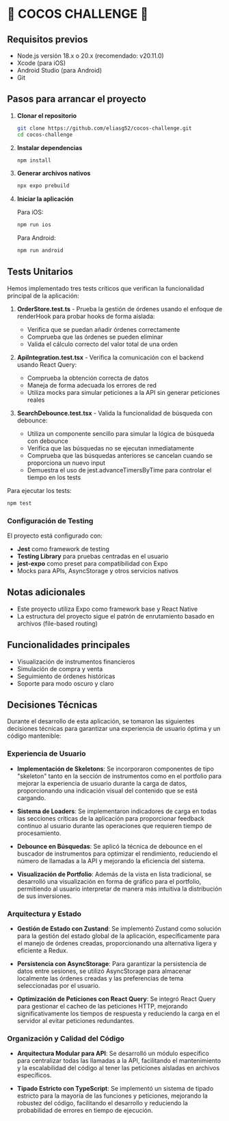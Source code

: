 # 🥥 COCOS CHALLENGE 🥥

## Requisitos previos

- Node.js versión 18.x o 20.x (recomendado: v20.11.0)
- Xcode (para iOS)
- Android Studio (para Android)
- Git

## Pasos para arrancar el proyecto

1. **Clonar el repositorio**

   ```bash
   git clone https://github.com/eliasg52/cocos-challenge.git
   cd cocos-challenge
   ```

2. **Instalar dependencias**

   ```bash
   npm install
   ```

3. **Generar archivos nativos**

   ```bash
   npx expo prebuild
   ```

4. **Iniciar la aplicación**

   Para iOS:

   ```bash
   npm run ios
   ```

   Para Android:

   ```bash
   npm run android
   ```

## Tests Unitarios

Hemos implementado tres tests críticos que verifican la funcionalidad principal de la aplicación:

1. **OrderStore.test.ts** - Prueba la gestión de órdenes usando el enfoque de renderHook para probar hooks de forma aislada:

   - Verifica que se puedan añadir órdenes correctamente
   - Comprueba que las órdenes se pueden eliminar
   - Valida el cálculo correcto del valor total de una orden

2. **ApiIntegration.test.tsx** - Verifica la comunicación con el backend usando React Query:

   - Comprueba la obtención correcta de datos
   - Maneja de forma adecuada los errores de red
   - Utiliza mocks para simular peticiones a la API sin generar peticiones reales

3. **SearchDebounce.test.tsx** - Valida la funcionalidad de búsqueda con debounce:
   - Utiliza un componente sencillo para simular la lógica de búsqueda con debounce
   - Verifica que las búsquedas no se ejecutan inmediatamente
   - Comprueba que las búsquedas anteriores se cancelan cuando se proporciona un nuevo input
   - Demuestra el uso de jest.advanceTimersByTime para controlar el tiempo en los tests

Para ejecutar los tests:

```bash
npm test
```

### Configuración de Testing

El proyecto está configurado con:

- **Jest** como framework de testing
- **Testing Library** para pruebas centradas en el usuario
- **jest-expo** como preset para compatibilidad con Expo
- Mocks para APIs, AsyncStorage y otros servicios nativos

## Notas adicionales

- Este proyecto utiliza Expo como framework base y React Native
- La estructura del proyecto sigue el patrón de enrutamiento basado en archivos (file-based routing)

## Funcionalidades principales

- Visualización de instrumentos financieros
- Simulación de compra y venta
- Seguimiento de órdenes históricas
- Soporte para modo oscuro y claro

## Decisiones Técnicas

Durante el desarrollo de esta aplicación, se tomaron las siguientes decisiones técnicas para garantizar una experiencia de usuario óptima y un código mantenible:

### Experiencia de Usuario

- **Implementación de Skeletons**: Se incorporaron componentes de tipo "skeleton" tanto en la sección de instrumentos como en el portfolio para mejorar la experiencia de usuario durante la carga de datos, proporcionando una indicación visual del contenido que se está cargando.

- **Sistema de Loaders**: Se implementaron indicadores de carga en todas las secciones críticas de la aplicación para proporcionar feedback continuo al usuario durante las operaciones que requieren tiempo de procesamiento.

- **Debounce en Búsquedas**: Se aplicó la técnica de debounce en el buscador de instrumentos para optimizar el rendimiento, reduciendo el número de llamadas a la API y mejorando la eficiencia del sistema.

- **Visualización de Portfolio**: Además de la vista en lista tradicional, se desarrolló una visualización en forma de gráfico para el portfolio, permitiendo al usuario interpretar de manera más intuitiva la distribución de sus inversiones.

### Arquitectura y Estado

- **Gestión de Estado con Zustand**: Se implementó Zustand como solución para la gestión del estado global de la aplicación, específicamente para el manejo de órdenes creadas, proporcionando una alternativa ligera y eficiente a Redux.

- **Persistencia con AsyncStorage**: Para garantizar la persistencia de datos entre sesiones, se utilizó AsyncStorage para almacenar localmente las órdenes creadas y las preferencias de tema seleccionadas por el usuario.

- **Optimización de Peticiones con React Query**: Se integró React Query para gestionar el cacheo de las peticiones HTTP, mejorando significativamente los tiempos de respuesta y reduciendo la carga en el servidor al evitar peticiones redundantes.

### Organización y Calidad del Código

- **Arquitectura Modular para API**: Se desarrolló un módulo específico para centralizar todas las llamadas a la API, facilitando el mantenimiento y la escalabilidad del código al tener las peticiones aisladas en archivos específicos.

- **Tipado Estricto con TypeScript**: Se implementó un sistema de tipado estricto para la mayoría de las funciones y peticiones, mejorando la robustez del código, facilitando el desarrollo y reduciendo la probabilidad de errores en tiempo de ejecución.
